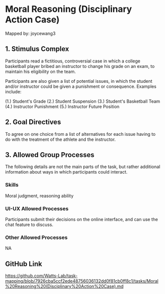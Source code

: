 # Moral Reasoning (Disciplinary Action Case)

Mapped by: joycewang3 

## 1. Stimulus Complex 
Participants read a fictitious, controversial case in which a college basketball player bribed an instructor to change his grade on an exam, to maintain his eligibility on the team.

Participants are also given a list of potential issues, in which the student and/or instructor could be given a punishment or consequence. Examples include:

 (1.) Student's Grade
 (2.) Student Suspension
 (3.) Student's Basketball Team
 (4.) Instructor Punishment
 (5.) Instructor Future Position

## 2. Goal Directives 
To agree on one choice from a list of alternatives for each issue having to do with the treatment of the athlete and the instructor.

## 3. Allowed Group Processes 
The following details are not the main parts of the task, but rather additional information about ways in which participants could interact.

### Skills 
Moral judgment, reasoning ability

### UI-UX Allowed Processes
Participants submit their decisions on the online interface, and can use the chat feature to discuss.

### Other Allowed Processes
NA

## GitHub Link 
https://github.com/Watts-Lab/task-mapping/blob/7926cba5ccf2ede48756036132dd0f81cb0ff8c1/tasks/Moral%20Reasoning%20(Disciplinary%20Action%20Case).md
